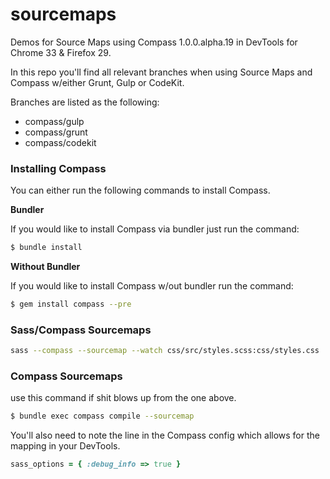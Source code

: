 sourcemaps
==========

Demos for Source Maps using Compass 1.0.0.alpha.19 in DevTools for Chrome 33
& Firefox 29.

In this repo you'll find all relevant branches when
using Source Maps and Compass w/either Grunt, Gulp
or CodeKit.

Branches are listed as the following:

- compass/gulp
- compass/grunt
- compass/codekit

### Installing Compass

You can either run the following commands to install Compass. 

**Bundler**

If you would like to install Compass via bundler just run the command:

```bash
$ bundle install
```

**Without Bundler**

If you would like to install Compass w/out bundler run the command:

```bash
$ gem install compass --pre
```

### Sass/Compass Sourcemaps

```bash
sass --compass --sourcemap --watch css/src/styles.scss:css/styles.css
```

### Compass Sourcemaps

use this command if shit blows up from the one above.

```bash
$ bundle exec compass compile --sourcemap
```

You'll also need to note the line in the Compass config which allows for the
mapping in your DevTools.

```ruby
sass_options = { :debug_info => true }
```